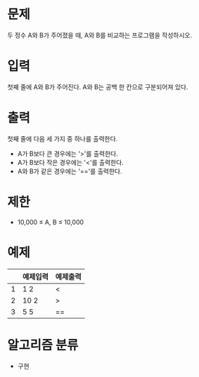 # 문제
두 정수 A와 B가 주어졌을 때, A와 B를 비교하는 프로그램을 작성하시오.

# 입력
첫째 줄에 A와 B가 주어진다. A와 B는 공백 한 칸으로 구분되어져 있다.

# 출력
첫째 줄에 다음 세 가지 중 하나를 출력한다.
  - A가 B보다 큰 경우에는 '>'를 출력한다.
  - A가 B보다 작은 경우에는 '<'를 출력한다.
  - A와 B가 같은 경우에는 '=='를 출력한다.

# 제한
- 10,000 ≤ A, B ≤ 10,000

# 예제
||예제입력|예제출력|
|---|---|---|
|1|1 2|<|
|2|10 2|>|
|3|5 5|==|

# 알고리즘 분류
- 구현
